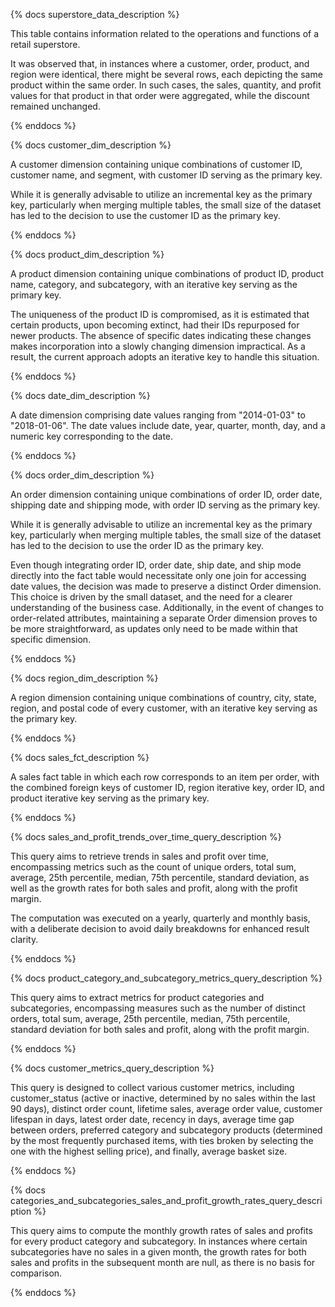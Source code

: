 {% docs superstore_data_description %}

This table contains information related to the operations and functions of a retail superstore.

It was observed that, in instances where a customer, order, product, and region were identical,
there might be several rows, each depicting the same product within the same order.
In such cases, the sales, quantity, and profit values for that product in that order were aggregated, 
while the discount remained unchanged.

{% enddocs %}

{% docs customer_dim_description %}

A customer dimension containing unique combinations of customer ID, customer name, 
and segment, with customer ID serving as the primary key. 

While it is generally advisable to utilize an incremental key as the primary key, 
particularly when merging multiple tables, the small size of the dataset has led to 
the decision to use the customer ID as the primary key.

{% enddocs %}

{% docs product_dim_description %}

A product dimension containing unique combinations of product ID, product name, 
category, and subcategory, with an iterative key serving as the primary key.

The uniqueness of the product ID is compromised, as it is estimated that certain products, 
upon becoming extinct, had their IDs repurposed for newer products. The absence of specific 
dates indicating these changes makes incorporation into a slowly changing dimension impractical. 
As a result, the current approach adopts an iterative key to handle this situation.

{% enddocs %}

{% docs date_dim_description %}

A date dimension comprising date values ranging from "2014-01-03" to "2018-01-06".
The date values include date, year, quarter, month, day, and a numeric key corresponding to the date.

{% enddocs %}

{% docs order_dim_description %}

An order dimension containing unique combinations of order ID, order date, 
shipping date and shipping mode, with order ID serving as the primary key.

While it is generally advisable to utilize an incremental key as the primary key, 
particularly when merging multiple tables, the small size of the dataset has led to 
the decision to use the order ID as the primary key.

Even though integrating order ID, order date, ship date, and ship mode directly into the fact table
would necessitate only one join for accessing date values, the decision was made to preserve a 
distinct Order dimension. This choice is driven by the small dataset, and the need for a clearer 
understanding of the business case. Additionally, in the event of changes to order-related attributes, 
maintaining a separate Order dimension proves to be more straightforward, as updates only need to 
be made within that specific dimension.

{% enddocs %}

{% docs region_dim_description %}

A region dimension containing unique combinations of country, city, 
state, region, and postal code of every customer, with an iterative key serving as the primary key.

{% enddocs %}

{% docs sales_fct_description %}

A sales fact table in which each row corresponds to an item per order, 
with the combined foreign keys of customer ID, region iterative key, order ID, and product iterative key
serving as the primary key.

{% enddocs %}

{% docs sales_and_profit_trends_over_time_query_description %}

This query aims to retrieve trends in sales and profit over time, encompassing metrics such as 
the count of unique orders, total sum, average, 25th percentile, median, 75th percentile, 
standard deviation, as well as the growth rates for both sales and profit, along with the profit margin.

The computation was executed on a yearly, quarterly and monthly basis, with a deliberate decision 
to avoid daily breakdowns for enhanced result clarity.

{% enddocs %}

{% docs product_category_and_subcategory_metrics_query_description %}

This query aims to extract metrics for product categories and subcategories, encompassing measures 
such as the number of distinct orders, total sum, average, 25th percentile, median, 75th percentile, 
standard deviation for both sales and profit, along with the profit margin.

{% enddocs %}

{% docs customer_metrics_query_description %}

This query is designed to collect various customer metrics, including 
customer_status (active or inactive, determined by no sales within the last 90 days), 
distinct order count, lifetime sales, average order value, customer lifespan in days, 
latest order date, recency in days, average time gap between orders, 
preferred category and subcategory products (determined by the most frequently purchased items, 
with ties broken by selecting the one with the highest selling price), and finally, average basket size.

{% enddocs %}

{% docs categories_and_subcategories_sales_and_profit_growth_rates_query_description %}

This query aims to compute the monthly growth rates of sales and profits for 
every product category and subcategory. In instances where certain subcategories 
have no sales in a given month, the growth rates for both sales and profits in the 
subsequent month are null, as there is no basis for comparison.

{% enddocs %}